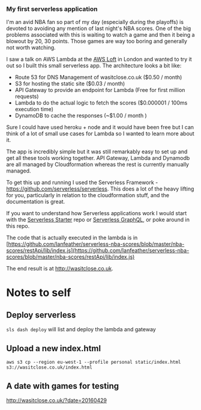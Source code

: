 ### My first serverless application

I'm an avid NBA fan so part of my day (especially during the playoffs) is devoted to avoiding any mention of last night's NBA scores. One of the big problems associated with this is waiting to watch a game and then it being a blowout by 20, 30 points. Those games are way too boring and generally not worth watching.

I saw a talk on AWS Lambda at the [AWS Loft](https://awsloft.london) in London and wanted to try it out so I built this small serverless app. The architecture looks a bit like:

- Route 53 for DNS Management of wasitclose.co.uk ($0.50 / month)
- S3 for hosting the static site ($0.03 / month)
- API Gateway to provide an endpoint for Lambda (Free for first million requests)
- Lambda to do the actual logic to fetch the scores ($0.000001 / 100ms execution time)
- DynamoDB to cache the responses (~$1.00 / month )

Sure I could have used heroku + node and it would have been free but I can think of a lot of small use cases for Lambda so I wanted to learn more about it.

The app is incredibly simple but it was still remarkably easy to set up and get all these tools working together. API Gateway, Lambda and Dynamodb are all managed by Cloudformation whereas the rest is currently manually managed.

To get this up and running I used the Serverless Framework - https://github.com/serverless/serverless. This does a lot of the heavy lifting for you, particularly in relation to the cloudformation stuff, and the documentation is great.

If you want to understand how Serverless applications work I would start with the [Serverless Starter](https://github.com/serverless/serverless-starter) repo or [Serverless GraphQL](https://github.com/serverless/serverless-graphql), or poke around in this repo.

The code that is actually executed in the lambda is in [https://github.com/Ianfeather/serverless-nba-scores/blob/master/nba-scores/restApi/lib/index.js](https://github.com/Ianfeather/serverless-nba-scores/blob/master/nba-scores/restApi/lib/index.js)

The end result is at http://wasitclose.co.uk.



# Notes to self


## Deploy serverless

`sls dash deploy` will list and deploy the lambda and gateway

## Upload a new index.html

`aws s3 cp --region eu-west-1 --profile personal static/index.html s3://wasitclose.co.uk/index.html`

## A date with games for testing

http://wasitclose.co.uk/?date=20160429
